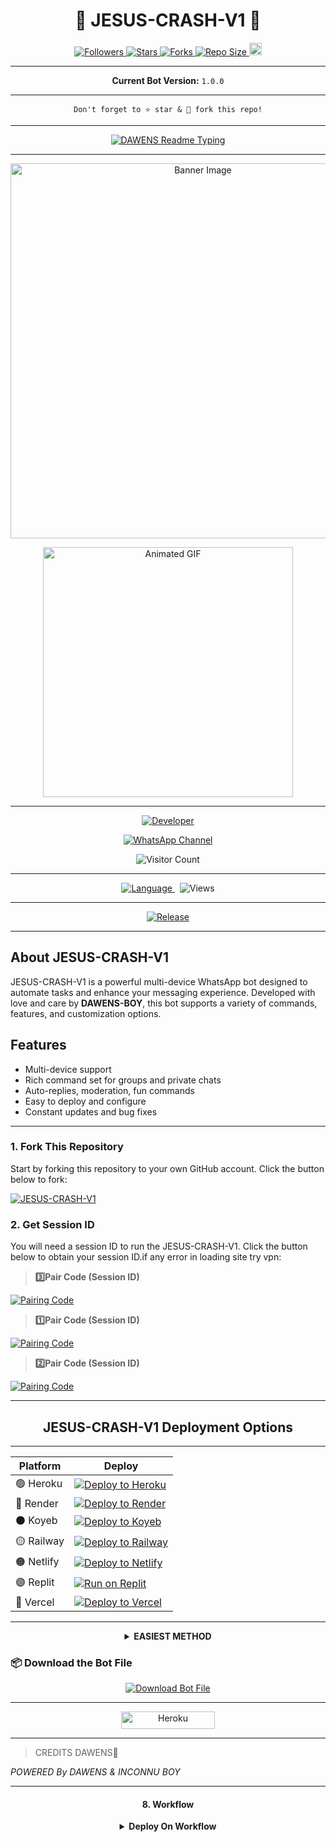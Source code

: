 <p align="center">
  <h1 align="center">💫 JESUS-CRASH-V1 💫</h1>
</p>

<p align="center">
  <a href="https://github.com/DAWENS-BOY96/followers">
    <img title="Followers" src="https://img.shields.io/github/followers/dawens8?color=blue&style=flat-square" />
  </a>
  <a href="https://github.com/dawens8/JESUS-CRASH-V1/stargazers/">
    <img title="Stars" src="https://img.shields.io/github/stars/dawens8/JESUS-CRASH-V1?color=blue&style=flat-square" />
  </a>
  <a href="https://github.com/dawens8/JESUS-CRASH-V1/network/members">
    <img title="Forks" src="https://img.shields.io/github/forks/dawens8/JESUS-CRASH-V1?color=blue&style=flat-square" />
  </a>
  <a href="https://github.com/dawens8/JESUS-CRASH-V1/">
    <img title="Repo Size" src="https://img.shields.io/github/repo-size/dawens8/JESUS-CRASH-V1?style=flat-square&color=green" />
  </a>
  <a href="https://github.com/dawens8/JESUS-CRASH-V1/graphs/commit-activity">
    <img height="20" src="https://img.shields.io/badge/Maintained-Yes-green.svg" />
  </a>
</p>

---

<p align="center">
  <strong>Current Bot Version:</strong> <code>1.0.0</code>
</p>

---

<p align="center">
  <code>Don't forget to ⭐ star & 🍴 fork this repo!</code>
</p>

---

<p align="center">
  <a href="https://github.com/dawens8">
    <img src="http://readme-typing-svg.herokuapp.com?color=blue&center=true&vCenter=true&multiline=false&lines=jesus-crash-v1+MultiDevice;Developed+by+DAWENS-BOY;Give+star+and+fork+this+Repo+bro+🌟" alt="DAWENS Readme Typing" />
  </a>
</p>

---

<p align="center">
  <img src="https://files.catbox.moe/fuoqii.png" alt="Banner Image" width="600" />
</p>

<p align="center">
  <img src="https://i.imgur.com/LyHic3i.gif" alt="Animated GIF" width="400" />
</p>

---

<p align="center">
  <a href="https://github.com/DAWENS-BOY96">
    <img title="Developer" src="https://img.shields.io/badge/Author-DAWENS%20BOY0-397604.svg?style=for-the-badge&logo=github" />
  </a>
</p>

<div align="center">
  <a href="https://whatsapp.com/channel/0029Vb4a985InlqSS0l3ro3c#N7Mti4kjHnOwhF8PLajt4KvJt_dNPPAeNjgLaszm3po">
    <img src="https://img.shields.io/badge/Join-WhatsApp%20Channel-FF00F8?style=for-the-badge&logo=whatsapp" alt="WhatsApp Channel" />
  </a>
</div>

<p align="center">
  <img src="https://profile-counter.glitch.me/JESUS-CRASH-V1/count.svg" alt="Visitor Count" />
</p>

---

<p align="center">
  <a href="https://github.com/dawens8/JESUS-CRASH-V1">
    <img title="Language" src="https://img.shields.io/static/v1?label=Language&message=English&style=flat-square&color=darkpink" />
  </a>
  &nbsp;
  <img src="https://komarev.com/ghpvc/?username=jesus-crash-v1&label=VIEWS&style=flat-square&color=blue" alt="Views" />
</p>

---

<p align="center">
  <a href="https://github.com/dawens8/JESUS-CRASH-V1/releases/tag/v2.0-beta">
    <img title="Release" src="https://img.shields.io/badge/Release-beta%20v2.0-darkcyan.svg?style=for-the-badge&logo=appveyor" />
  </a>
</p>

---

## About JESUS-CRASH-V1

JESUS-CRASH-V1 is a powerful multi-device WhatsApp bot designed to automate tasks and enhance your messaging experience. Developed with love and care by **DAWENS-BOY**, this bot supports a variety of commands, features, and customization options.

## Features

- Multi-device support  
- Rich command set for groups and private chats  
- Auto-replies, moderation, fun commands  
- Easy to deploy and configure  
- Constant updates and bug fixes


***

### 1. Fork This Repository

Start by forking this repository to your own GitHub account. Click the button below to fork:

  <a href="https://github.com/dawens8/JESUS-CRASH-V1/fork"><img title="JESUS-CRASH-V1" src="https://img.shields.io/badge/FORK-JESUS-CRASH-V1h?color=blue&style=for-the-badge&logo=stackshare"></a>
  
### 2. Get Session ID 

You will need a session ID to run the JESUS-CRASH-V1. Click the button below to obtain your session ID.if any error in loading site try vpn:

> **3️⃣Pair Code (Session ID)**

<a href='https://sessions-jesus-crash-l50y.onrender.com' target="_blank">
  <img alt='Pairing Code' src='https://img.shields.io/badge/Get%20Pairing%20Code-blue?style=for-the-badge&logo=opencv&logoColor=black'/>
</a>
<br> 

> **1️⃣Pair Code (Session ID)**

<a href='https://sessions-jesus-crash.onrender.com' target="_blank">
  <img alt='Pairing Code' src='https://img.shields.io/badge/Get%20Pairing%20Code-blue?style=for-the-badge&logo=opencv&logoColor=black'/>
</a>
<br> 

> **2️⃣Pair Code (Session ID)**

<a href='https://sessions-jesus.onrender.com' target="_blank">
  <img alt='Pairing Code' src='https://img.shields.io/badge/Get%20Pairing%20Code-orange?style=for-the-badge&logo=opencv&logoColor=black'/>
</a>
<br> 

---

<h2 align="center">JESUS-CRASH-V1 Deployment Options</h2>

---

| Platform | Deploy |
|----------|--------|
| 🟢 Heroku  | [![Deploy to Heroku](https://img.shields.io/badge/DEPLOY-HEROKU-430098?style=for-the-badge&logo=heroku&logoColor=white)](https://dashboard.heroku.com/new?template=https://github.com/dawens8/sessions) |
| 🔵 Render  | [![Deploy to Render](https://img.shields.io/badge/DEPLOY-RENDER-0258e8?style=for-the-badge&logo=render&logoColor=white)](https://dashboard.render.com/) |
| ⚫ Koyeb   | [![Deploy to Koyeb](https://img.shields.io/badge/DEPLOY-KOYEB-000000?style=for-the-badge&logo=koyeb&logoColor=white)](https://app.koyeb.com/) |
| 🟡 Railway | [![Deploy to Railway](https://img.shields.io/badge/DEPLOY-RAILWAY-f9dc5c?style=for-the-badge&logo=railway&logoColor=black)](https://railway.app/new/template?repository=https://github.com/dawens8/JESUS-CRASH-V1) |
| 🟠 Netlify | [![Deploy to Netlify](https://img.shields.io/badge/DEPLOY-NETLIFY-00C7B7?style=for-the-badge&logo=netlify&logoColor=white)](https://app.netlify.com/start/deploy?repository=https://github.com/dawens8/JESUS-CRASH-V1) |
| 🟣 Replit  | [![Run on Replit](https://img.shields.io/badge/RUN-ON%20REPLIT-665CAC?style=for-the-badge&logo=replit&logoColor=white)](https://replit.com/github/dawens8/JESUS-CRASH-V1) |
| 🔴 Vercel  | [![Deploy to Vercel](https://img.shields.io/badge/DEPLOY-VERCEL-EA4335?style=for-the-badge&logo=vercel&logoColor=white)](https://vercel.com/import/project?template=https://github.com/dawens8/JESUS-CRASH-V1) |


---


<details>
  
<b><strong><summary align="center" style="color: Yello;">EASIEST METHOD</summary></strong></b>
<p style="text-align: center; font-size: 1.2em;">
 

<h3 align="center"> HOW TO DEPLOY ON TALKDROVE</h3>
<h6 align-"center">
Create Account Here:

https://host.talkdrove.com/

Then Login
Claim 10 coins in wallet section
Locate where to deploy your bot
You will see a dashboard of bots listed 


Click next , next
Until you see JESUS-CRASH-V1
Then click on it

You will be asked to fill in some stuffs like your session Id , and other stuffs on how you want your bot to be ( bot settings ) , it's not hard I added examples


Get session I'd here:

[https://jesus-crash-v1-session-id.onrender.com]

After you're done filling it
Click deploy button 

If you can't see any deploy button , switch the website to dark mode 

It will show

That's all bot connected

`DAWENS TECH`</h6>
</details>


### 📦 Download the Bot File

<p align="center">
  <a href="https://github.com/dawens8/JESUS-CRASH-V1/archive/refs/heads/main.zip">
    <img src="https://img.shields.io/badge/Download%20Bot-file-FF009D?style=for-the-badge&logo=github&logoColor=white" alt="Download Bot File" />
  </a>
</p>


--------------


<p align="center">
<a href='https://app.koyeb.com/services/deploy?type=git&repository=dawens8/JESUS-CRASH-V1&ports=3000&env[PREFIX]=.&env[SESSION_ID]=&env[ALWAYS_ONLINE]=false&env[MODE]=public&env[AUTO_STATUS_MSG]=Seen%20status%20by%20jesus-crash-v1&env[AUTO_STATUS_REPLY]=false&env[AUTO_STATUS_SEEN]=true&env[AUTO_TYPING]=false&env[ANTI_LINK]=true&env[AUTO_REACT]=false&env[READ_MESSAGE]=false' target="_blank"><img alt='Heroku' src='https://img.shields.io/badge/-koyeb ‎ deploy-FF009D?style=for-the-badge&logo=koyeb&logoColor=white'/< width=150 height=28/p></a>

-----

> CREDITS DAWENS🎐

*POWERED By DAWENS & INCONNU BOY*</h6>

</details>

--------------
 <h4 align="center">8. Workflow</h4>
<p style="text-align: center; font-size: 1.2em;">


<details>

<b><strong><summary align="center" style="color: Yello;">Deploy On Workflow</summary></strong></b>
<p style="text-align: center; font-size: 1.2em;">
 
<h8>Copy the workflow codes and then frok the repo edit config add session id then save and now click on repo action tag then click on start new workflow then paste workflow codes name them deploy and save the file</h8>
<h3 align-"center"> Important</h3>
<h6 align-"center">Attention! We do not take responsibility if your github account is suspended through this Deploy method, I advise you not to use this workflow deploy method in the latest github accounts, github accounts created a year or more ago have not received the risk of suspension so far, this works It will only be done for 6 hours, you need to update the code to reactivate it.</h6>



## ⚙️ WORKFLOWS

```.github/workflows/deploy.yml```

```WORKFLOWS
name: Node.js CI

on:
  push:
    branches:
      - main
  pull_request:
    branches:
      - main

jobs:
  build:
    runs-on: ubuntu-latest

    strategy:
      matrix:
        node-version: [20.x]

    steps:
      - name: Checkout repository
        uses: actions/checkout@v3

      - name: Set up Node.js
        uses: actions/setup-node@v3
        with:
          node-version: ${{ matrix.node-version }}

      - name: Install dependencies
        run: npm install

      - name: Start application
        run: npm start
```



## 👑 PROJECT OWNER

**Hi dear friends!**  
If you need any help, you can contact me via WhatsApp.  
_It's me, **Dawens Boy** ࿐➺_

[![Contact on WhatsApp](https://img.shields.io/badge/Chat%20on-WhatsApp-25D366?style=for-the-badge&logo=whatsapp&logoColor=white)](https://wa.me/50942241547?text=*ʜɪɪ+dawens+boy+ɪ+ɴᴇᴇᴅ+ʜᴇʟᴘ!.+ɪ+ᴍᴇssᴀɢᴇᴅ+ʏᴏᴜ+ғʀᴏᴍ+JESUS+CRASH+V1+ʀᴇᴘᴏ!!*)

<img src="https://i.imgur.com/LyHic3i.gif" width="320"/>

---

## 🪀 WHATSAPP CHANNEL

📰 Stay updated with the latest versions and features of **JESUS-CRASH-V1**  
Join our **official WhatsApp Channel**:

[![Join WhatsApp Channel](https://img.shields.io/badge/JOIN-WHATSAPP%20CHANNEL-25D366?style=for-the-badge&logo=whatsapp)](https://whatsapp.com/channel/0029VbCHd5V1dAw132PB7M1B)

---

## 🪀 WHATSAPP GROUP

💬 Talk to the community, report bugs, and get help!

[![Join WhatsApp Group](https://img.shields.io/badge/JOIN-WHATSAPP%20GROUP-25D366?style=for-the-badge&logo=whatsapp)](https://chat.whatsapp.com/K7i0cqEZ0MrGqVP77CpFcP)

---

## 🙏 THANKS TO:

<a href="https://github.com/INCONNU-BOY"><img src="https://files.catbox.moe/e1k73u.jpg" width="200" height="200" alt="INCONNU BOY"/></a>

**Special thanks to INCONNU BOY**  
_For contributions, ideas, and endless support._ 🖤

---

## ⚠️ REMINDER

> **DISCLAIMER**  
> - This bot is not affiliated with **WhatsApp Inc.**  
> - Misuse may result in **account ban** — you are responsible for your own use.  
> - I do **not take any responsibility** for bans, misuse, or abuse of this bot.

---

## ℹ️ NOTICE

> ❌ **NOT FOR SALE**  
> Do not remove credits or obfuscate source codes without permission.  
> Please give credit if you use or reupload anything.  
> Wishing you a successful development experience!

---

## ⚠️ DISCLAIMER

### ❗ DON'T COPY OR RE-UPLOAD WITHOUT PERMISSION ❗

